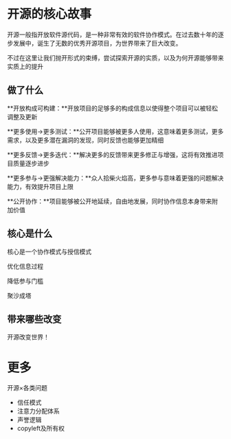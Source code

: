 # 开源的核心故事

开源一般指开放软件源代码，是一种非常有效的软件协作模式。在过去数十年的逐步发展中，诞生了无数的优秀开源项目，为世界带来了巨大改变。

不过在这里让我们抛开形式的束缚，尝试探索开源的实质，以及为何开源能够带来实质上的提升



## 做了什么



**开放构成可构建：**开放项目的足够多的构成信息以使得整个项目可以被轻松调整及更新

**更多使用->更多测试：**公开项目能够被更多人使用，这意味着更多测试，更多需求，以及更多潜在漏洞的发现，同时反馈也能够更加精细

**更多反馈->更多迭代：**解决更多的反馈带来更多修正与增强，这将有效推进项目质量逐步进步

**更多参与->更强解决能力：**众人拾柴火焰高，更多参与意味着更强的问题解决能力，有效提升项目上限

**公开协作：**项目能够被公开地延续，自由地发展，同时协作信息本身带来附加价值



## 核心是什么

核心是一个协作模式与授信模式



优化信息过程

降低参与门槛

聚沙成塔



## 带来哪些改变

开源改变世界！



# 更多

开源×各类问题

- 信任模式
- 注意力分配体系
- 声誉逻辑
- copyleft及所有权